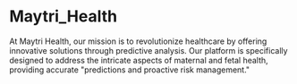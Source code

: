 # Maytri_Health
At Maytri Health, our mission is to revolutionize healthcare by offering innovative solutions through predictive analysis. Our platform is specifically designed to address the intricate aspects of maternal and fetal health, providing accurate "predictions and proactive risk management."
